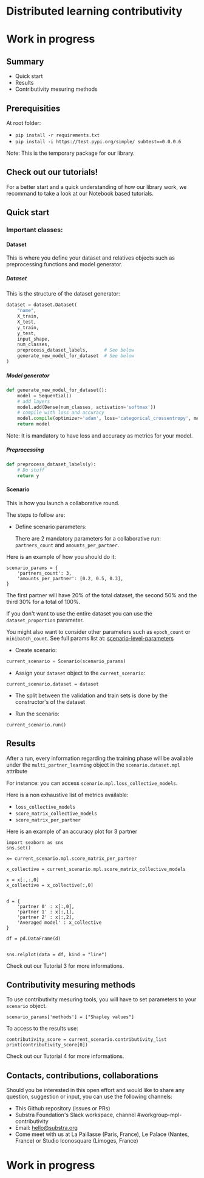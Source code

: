 # Distributed learning contributivity
# Work in progress

## Summary

- Quick start
- Results
- Contributivity mesuring methods

## Prerequisities

At root folder:
- `pip install -r requirements.txt`
- `pip install -i https://test.pypi.org/simple/ subtest==0.0.0.6`

Note: This is the temporary package for our library.

## Check out our tutorials!

For a better start and a quick understanding of how our library work, we recommand to take a look at our Notebook based tutorials.

## Quick start

### Important classes:

#### Dataset

This is where you define your dataset and relatives objects such as preprocessing functions and model generator.

##### Dataset

This is the structure of the dataset generator:

```python
dataset = dataset.Dataset(
    "name",
    X_train,
    X_test,
    y_train,
    y_test,
    input_shape,
    num_classes,
    preprocess_dataset_labels,      # See below
    generate_new_model_for_dataset  # See below
)
```

##### Model generator


```python
def generate_new_model_for_dataset():
    model = Sequential()
    # add layers
    model.add(Dense(num_classes, activation='softmax'))
    # compile with loss and accuracy
    model.compile(optimizer='adam', loss='categorical_crossentropy', metrics=['accuracy'])
    return model
```
Note: It is mandatory to have loss and accuracy as metrics for your model.

##### Preprocessing
```python
def preprocess_dataset_labels(y):
    # Do stuff
    return y
```

#### Scenario

This is how you launch a collaborative round.

The steps to follow are:

- Define scenario parameters:

  There are 2 mandatory parameters for a collaborative run: `partners_count` and `amounts_per_partner`.

 Here is an example of how you should do it:
```
scenario_params = {
    'partners_count': 3,
    'amounts_per_partner': [0.2, 0.5, 0.3],
}
```
The first partner will have 20% of the total dataset, the second 50% and the third 30% for a total of 100%.

 If you don't want to use the entire dataset you can use the `dataset_proportion` parameter.

 You might also want to consider other parameters such as `epoch_count` or `minibatch_count`. See full params list at: [scenario-level-parameters](https://github.com/SubstraFoundation/distributed-learning-contributivity/blob/master/README.md#scenario-level-parameters)

- Create scenario:
```python
current_scenario = Scenario(scenario_params)
```

- Assign your `dataset` object to the `current_scenario`:
```
current_scenario.dataset = dataset
```
- The split between the validation and train sets is done by the constructor's of the dataset

- Run the scenario:
```
current_scenario.run()
```

## Results

After a run, every information regarding the training phase will be available under the `multi_partner_learning` object in the `scenario.dataset.mpl` attribute

For instance: you can access `scenario.mpl.loss_collective_models`.

Here is a non exhaustive list of metrics available:

- `loss_collective_models`
- `score_matrix_collective_models`
- `score_matrix_per_partner`

Here is an example of an accuracy plot for 3 partner
```
import seaborn as sns
sns.set()

x= current_scenario.mpl.score_matrix_per_partner

x_collective = current_scenario.mpl.score_matrix_collective_models

x = x[:,:,0]
x_collective = x_collective[:,0]


d = {
    'partner 0' : x[:,0],
    'partner 1' : x[:,1],
    'partner 2' : x[:,2],
    'Averaged model' : x_collective
}

df = pd.DataFrame(d)


sns.relplot(data = df, kind = "line")

```

Check out our Tutorial 3 for more informations.

## Contributivity mesuring methods

To use contributivity mesuring tools, you will have to set parameters to your `scenario` object.
```
scenario_params['methods'] = ["Shapley values"]
```

To access to the results use:
```
contributivity_score = current_scenario.contributivity_list
print(contributivity_score[0])
```

Check out our Tutorial 4 for more informations.


## Contacts, contributions, collaborations
Should you be interested in this open effort and would like to share any question, suggestion or input, you can use the following channels:

- This Github repository (issues or PRs)
- Substra Foundation's Slack workspace, channel #workgroup-mpl-contributivity
- Email: hello@substra.org
- Come meet with us at La Paillasse (Paris, France), Le Palace (Nantes, France) or Studio Iconosquare (Limoges, France)


# Work in progress
